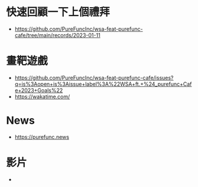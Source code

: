 # 快速回顧一下上個禮拜 
* https://github.com/PureFuncInc/wsa-feat-purefunc-cafe/tree/main/records/2023-01-11

# 畫靶遊戲
* https://github.com/PureFuncInc/wsa-feat-purefunc-cafe/issues?q=is%3Aopen+is%3Aissue+label%3A%22WSA+ft.+%24_purefunc+Cafe+2023+Goals%22
* https://wakatime.com/

# News
* https://purefunc.news

# 影片
* 
